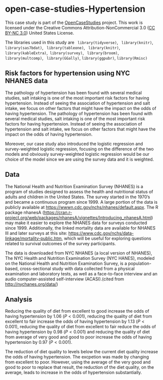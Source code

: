 # open-case-studies-Hypertension


This case study is part of the [OpenCaseStudies]() project. This work is licensed under the Creative Commons Attribution-NonCommercial 3.0 ([CC BY-NC 3.0](https://creativecommons.org/licenses/by-nc/3.0/us/)) United States License.

The libraries used in this study are ` library(tidyverse)`, ` library(knitr)`, ` library(sas7bdat)`, ` library(tableone)`, ` library(knitr)`, ` library(kableExtra)`,` library(survey)`, ` library(broom)`, ` library(multcomp)`, ` library(GGally)`, `library(ggpubr)`, `library(Rmisc)`


## Risk factors for hypertension using NYC NHANES data

The pathology of hypertension has been found with several medical studies, salt intaking is one of the most important risk factors for having hypertension. Instead of seeing the association of hypertension and salt intake, we focus on other factors that might have the impact on the odds of having hypertension.
The pathology of hypertension has been found with several medical studies, salt intaking is one of the most important risk factors for having hypertension. Instead of seeing the association of hypertension and salt intake, we focus on other factors that might have the impact on the odds of having hypertension.

Moreover, our case study also introduced the logistic regression and survey-weighted logistic regression, focusing on the difference of the two models and obviously survey-weighted logistic regression would be our choice of the model since we are using the survey data and it is weighted.




## Data


The National Health and Nutrition Examination Survey (NHANES) is a program of studies designed to assess the health and nutritional status of adults and children in the United States. The survey started in the 1970’s and became a continuous program since 1999. A large portion of the data is publicly available at https://wwwn.cdc.gov/nchs/nhanes/default.aspx. The R package nhanesA (https://cran.r-project.org/web/packages/nhanesA/vignettes/Introducing_nhanesA.html) may make it easier to explore the NHANES data for surveys conducted since 1999. Additionally, the linked mortality data are available for NHANES III and later surveys at this site: https://www.cdc.gov/nchs/data-linkage/mortality-public.htm, which will be useful for exploring questions related to survival outcomes of the survey participants.

The data is downloaded from NYC NHANES (a local version of NHANES), The NYC Health and Nutrition Examination Survey (NYC HANES), modeled on the National Health and Nutrition Examination Survey, is a population-based, cross-sectional study with data collected from a physical examination and laboratory tests, as well as a face-to-face interview and an audio computer-assisted self-interview (ACASI).(cited from http://nychanes.org/data/)

## Analysis



Reducing the quality of diet from excellent to good increase the odds of having hypertension by 1.06 ($P < 0.001$), reducing the quality of diet from excellent to fair increase the odds of having hypertension by 1.13 ($P < 0.001$), reducing the quality of diet from excellent to fair reduce the odds of having hypertension by 0.98 ($P < 0.001$) and reducing the quality of diet from average of very good and good to poor increase the odds of having hypertension by 0.97  ($P < 0.001$).

The reduction of diet quality to levels below the current diet quality increase the odds of having hypertension. The excpetion was made by changing from excellent to poor. However, using the average of the very good and good to poor to replace that result, the reduction of the diet quality, on the average, leads to increase in the odds of hypertension substantially.  












